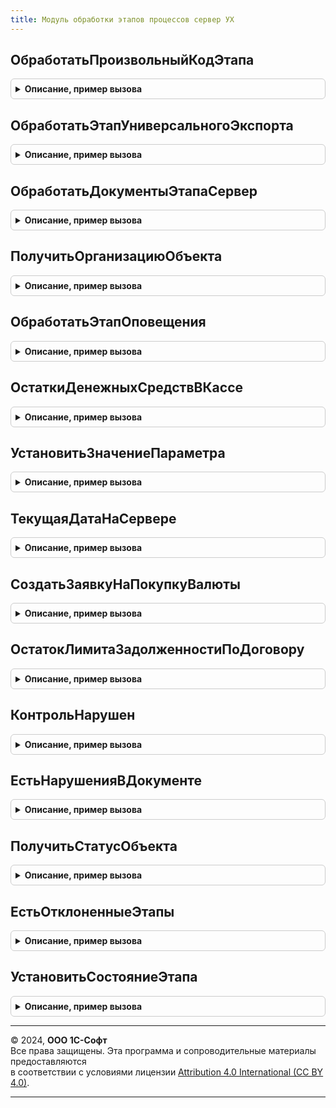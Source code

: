 ```yaml
---
title: Модуль обработки этапов процессов сервер УХ
---
```



## ОбработатьПроизвольныйКодЭтапа
<details style="margin: 1em 0; padding: 0.5em; border: 1px solid #ccc; border-radius: 6px;">

<summary style="font-weight: bold; cursor: pointer;">Описание, пример вызова</summary>

```bsl

Функция ОбработатьПроизвольныйКодЭтапа(СтруктураПараметров, ТекстПроцедуры, ТексОшибкиИзм = "") Экспорт
```

Пример вызова
```bsl
Результат = МодульОбработкиЭтаповПроцессовСерверУХ.ОбработатьПроизвольныйКодЭтапа(СтруктураПараметров, ТекстПроцедуры, ТексОшибкиИзм);
```
</details>

## ОбработатьЭтапУниверсальногоЭкспорта
<details style="margin: 1em 0; padding: 0.5em; border: 1px solid #ccc; border-radius: 6px;">

<summary style="font-weight: bold; cursor: pointer;">Описание, пример вызова</summary>

```bsl

Функция ОбработатьЭтапУниверсального Экспорт
```

Пример вызова
```bsl
Результат = МодульОбработкиЭтаповПроцессовСерверУХ.ОбработатьЭтапУниверсальногоЭкспорта(СтруктураПараметров) 
```
</details>

## ОбработатьДокументыЭтапаСервер
<details style="margin: 1em 0; padding: 0.5em; border: 1px solid #ccc; border-radius: 6px;">

<summary style="font-weight: bold; cursor: pointer;">Описание, пример вызова</summary>

```bsl

Процедура ОбработатьДокументыЭтапаСервер(ДокументУправленияПериодом,ЭтапПроцесса) Экспорт
```

Пример вызова
```bsl
МодульОбработкиЭтаповПроцессовСерверУХ.ОбработатьДокументыЭтапаСервер(ДокументУправленияПериодом, ЭтапПроцесса) 
```
</details>

## ПолучитьОрганизациюОбъекта
<details style="margin: 1em 0; padding: 0.5em; border: 1px solid #ccc; border-radius: 6px;">

<summary style="font-weight: bold; cursor: pointer;">Описание, пример вызова</summary>

```bsl

// Возвращает организацию, соответствующую ссылке СсылкаНаОбъектВход
// согласно настройкам СправочникиБД/ДокументыБД.
Функция ПолучитьОрганизациюОбъекта(СсылкаНаОбъектВход) Экспорт
```

Пример вызова
```bsl
Результат = МодульОбработкиЭтаповПроцессовСерверУХ.ПолучитьОрганизациюОбъекта(СсылкаНаОбъектВход) 
```
</details>

## ОбработатьЭтапОповещения
<details style="margin: 1em 0; padding: 0.5em; border: 1px solid #ccc; border-radius: 6px;">

<summary style="font-weight: bold; cursor: pointer;">Описание, пример вызова</summary>

```bsl

Процедура ОбработатьЭтапОповещения(СтруктураПараметров) Экспорт
```

Пример вызова
```bsl
МодульОбработкиЭтаповПроцессовСерверУХ.ОбработатьЭтапОповещения(СтруктураПараметров) 
```
</details>

## ОстаткиДенежныхСредствВКассе
<details style="margin: 1em 0; padding: 0.5em; border: 1px solid #ccc; border-radius: 6px;">

<summary style="font-weight: bold; cursor: pointer;">Описание, пример вызова</summary>

```bsl

Функция ОстаткиДенежныхСредствВКассе(СтруктураПараметров) Экспорт
```

Пример вызова
```bsl
Результат = МодульОбработкиЭтаповПроцессовСерверУХ.ОстаткиДенежныхСредствВКассе(СтруктураПараметров) 
```
</details>

## УстановитьЗначениеПараметра
<details style="margin: 1em 0; padding: 0.5em; border: 1px solid #ccc; border-radius: 6px;">

<summary style="font-weight: bold; cursor: pointer;">Описание, пример вызова</summary>

```bsl

Процедура УстановитьЗначениеПараметра(СтруктураПараметров) Экспорт
```

Пример вызова
```bsl
МодульОбработкиЭтаповПроцессовСерверУХ.УстановитьЗначениеПараметра(СтруктураПараметров) 
```
</details>

## ТекущаяДатаНаСервере
<details style="margin: 1em 0; padding: 0.5em; border: 1px solid #ccc; border-radius: 6px;">

<summary style="font-weight: bold; cursor: pointer;">Описание, пример вызова</summary>

```bsl

Функция ТекущаяДатаНаСервере(СтруктураПараметров) Экспорт
```

Пример вызова
```bsl
Результат = МодульОбработкиЭтаповПроцессовСерверУХ.ТекущаяДатаНаСервере(СтруктураПараметров) 
```
</details>

## СоздатьЗаявкуНаПокупкуВалюты
<details style="margin: 1em 0; padding: 0.5em; border: 1px solid #ccc; border-radius: 6px;">

<summary style="font-weight: bold; cursor: pointer;">Описание, пример вызова</summary>

```bsl

Функция СоздатьЗаявкуНаПокупкуВалюты(СтруктураПараметров) Экспорт
```

Пример вызова
```bsl
Результат = МодульОбработкиЭтаповПроцессовСерверУХ.СоздатьЗаявкуНаПокупкуВалюты(СтруктураПараметров) 
```
</details>

## ОстатокЛимитаЗадолженностиПоДоговору
<details style="margin: 1em 0; padding: 0.5em; border: 1px solid #ccc; border-radius: 6px;">

<summary style="font-weight: bold; cursor: pointer;">Описание, пример вызова</summary>

```bsl

Функция ОстатокЛимитаЗадолженностиПоДоговору(СтруктураПараметров) Экспорт
```

Пример вызова
```bsl
Результат = МодульОбработкиЭтаповПроцессовСерверУХ.ОстатокЛимитаЗадолженностиПоДоговору(СтруктураПараметров) 
```
</details>

## КонтрольНарушен
<details style="margin: 1em 0; padding: 0.5em; border: 1px solid #ccc; border-radius: 6px;">

<summary style="font-weight: bold; cursor: pointer;">Описание, пример вызова</summary>

```bsl

// Функция возвращает нарушен ли в согласуемом документе указанный в параметре вид контроля.
//
// Параметры:
//  СтруктураПараметров  - Структура - Параметры
//		* ТекОбъект	  - ДокументСсылка - Ссылка на проверяемый документ
//      * ВидКонтроля - ПланВидовХарактеристикСсылка.ВидыКонтроляДокументов - Вид контроля
//
// Возвращаемое значение:
//   Булево - нарушен контроль или нет
//
Функция КонтрольНарушен(СтруктураПараметров) Экспорт
```

Пример вызова
```bsl
Результат = МодульОбработкиЭтаповПроцессовСерверУХ.КонтрольНарушен(СтруктураПараметров) 
```
</details>

## ЕстьНарушенияВДокументе
<details style="margin: 1em 0; padding: 0.5em; border: 1px solid #ccc; border-radius: 6px;">

<summary style="font-weight: bold; cursor: pointer;">Описание, пример вызова</summary>

```bsl

// Функция возвращает нарушен ли какой-либо контроль в согласуемом документе.
//
// Параметры:
//  СтруктураПараметров - Структура - Параметры
//		* ТекОбъект	  - ДокументСсылка - Ссылка на проверяемый документ
//
// Возвращаемое значение:
//   Булево - нарушен контроль или нет
//
Функция ЕстьНарушенияВДокументе(СтруктураПараметров) Экспорт
```

Пример вызова
```bsl
Результат = МодульОбработкиЭтаповПроцессовСерверУХ.ЕстьНарушенияВДокументе(СтруктураПараметров) 
```
</details>

## ПолучитьСтатусОбъекта
<details style="margin: 1em 0; padding: 0.5em; border: 1px solid #ccc; border-radius: 6px;">

<summary style="font-weight: bold; cursor: pointer;">Описание, пример вызова</summary>

```bsl

// Функция возвращает текущий статус согласования объекта
Функция ПолучитьСтатусОбъекта(СтруктураПараметров) Экспорт
```

Пример вызова
```bsl
Результат = МодульОбработкиЭтаповПроцессовСерверУХ.ПолучитьСтатусОбъекта(СтруктураПараметров) 
```
</details>

## ЕстьОтклоненныеЭтапы
<details style="margin: 1em 0; padding: 0.5em; border: 1px solid #ccc; border-radius: 6px;">

<summary style="font-weight: bold; cursor: pointer;">Описание, пример вызова</summary>

```bsl

// Функция возвращает значение "Истина", если среди завершенных этапов есть отклоненные,
// что автоматически повлечет отклонение согласования по завершении, "Ложь" в противном случае.
// Имеет смысл если в Шаблоне универсального процесса установлен признак "При отклонении этапа выполнять процесс до конца".
// Возврат на предыдущие этапы отклонением не считается.
Функция ЕстьОтклоненныеЭтапы(СтруктураПараметров) Экспорт
```

Пример вызова
```bsl
Результат = МодульОбработкиЭтаповПроцессовСерверУХ.ЕстьОтклоненныеЭтапы(СтруктураПараметров) 
```
</details>

## УстановитьСостояниеЭтапа
<details style="margin: 1em 0; padding: 0.5em; border: 1px solid #ccc; border-radius: 6px;">

<summary style="font-weight: bold; cursor: pointer;">Описание, пример вызова</summary>

```bsl

Функция УстановитьСостояниеЭтапа(ДокументПроцесса, Этап, Организации = Неопределено, Состояние) Экспорт
```

Пример вызова
```bsl
Результат = МодульОбработкиЭтаповПроцессовСерверУХ.УстановитьСостояниеЭтапа(ДокументПроцесса, Этап, Организации, Состояние) 
```
</details>

---

© 2024, **ООО 1С-Софт**  
Все права защищены. Эта программа и сопроводительные материалы предоставляются  
в соответствии с условиями лицензии [Attribution 4.0 International (CC BY 4.0)](https://creativecommons.org/licenses/by/4.0/legalcode).

---
